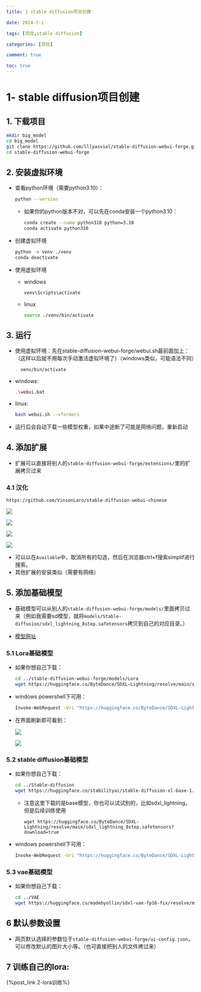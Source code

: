 ```yaml
---
title: 1 stable diffusion项目创建

date: 2024-7-1

tags: [项目,stable diffusion]

categories: [项目]

comment: true

toc: true
---
```


#
<!--more-->

# 1- stable diffusion项目创建

## 1. 下载项目


  ```bash
mkdir big_model
cd big_model
git clone https://github.com/lllyasviel/stable-diffusion-webui-forge.git
cd stable-diffusion-webui-forge

  ```



## 2. 安装虚拟环境

- 查看python环境（需要python3.10）：

  ```bash
  python --version
  ```

  
  - 如果你的python版本不对，可以先在conda安装一个python3.10：
  
      ```bash
      conda create --name python310 python=3.10
      conda activate python310
      ```


- 创建虚拟环境

  ```bash
  python -m venv ./venv
  conda deactivate
  ```

- 使用虚拟环境

   -  windows

      ```bash
      venv\Scripts\activate
      
      ```
   
   
   
   - linux
   
       ```bash
       source ./venv/bin/activate

       ```



## 3. 运行

- 使用虚拟环境：先在stable-diffusion-webui-forge/webui.sh最前面加上：（这样以后就不用每次手动激活虚拟环境了）（windows类似，可能语法不同）

  ```bash
  . venv/bin/activate
  
  ```

- windows:

  ```bash
  .\webui.bat
  
  ```

- linux:

  ```bash
  bash webui.sh --xformers
  
  ```

- 运行后会自动下载一些模型权重，如果中途断了可能是网络问题，重新启动



## 4. 添加扩展

- 扩展可以直接将别人的`stable-diffusion-webui-forge/extensions/`里的扩展拷贝过来

### 4.1 汉化

```
https://github.com/VinsonLaro/stable-diffusion-webui-chinese
```

![](../../../../themes/yilia/source/img/project/stable_diffusion/5.jpg)

![](img/project/stable_diffusion/5.jpg)

 ![](../../../../themes/yilia/source/img/project/stable_diffusion/6.jpg) 

![](img/project/stable_diffusion/6.jpg) 

- 可以以在`Available`中，取消所有的勾选，然后在浏览器ctrl+f搜索simplif进行搜索。
- 其他扩展的安装类似（需要有网络）

## 5. 添加基础模型

- 基础模型可以从别人的`stable-diffusion-webui-forge/models/`里面拷贝过来（例如我需要sd模型，就将`models/Stable-diffusion/sdxl_lightning_8step.safetensors`拷贝到自己的对应目录。）

- [模型网址](https://huggingface.co/ByteDance/SDXL-Lightning/tree/main)

### 5.1 Lora基础模型

- 如果你想自己下载：

    ```bash
    cd ../stable-diffusion-webui-forge/models/Lora
    wget https://huggingface.co/ByteDance/SDXL-Lightning/resolve/main/sdxl_lightning_8step_lora.safetensors?download=true
    
    ```

- windows powershell下可用：

  ```bash
  Invoke-WebRequest -Uri "https://huggingface.co/ByteDance/SDXL-Lightning/resolve/main/sdxl_lightning_8step_lora.safetensors?download=true" -OutFile "sdxl_lightning_8step_lora.safetensors"
  
  ```

- 在界面刷新即可看到：

  ![](../../../../themes/yilia/source/img/project/stable_diffusion/4.jpg)

  ![](img/project/stable_diffusion/4.jpg)

### 5.2 stable diffusion基础模型

- 如果你想自己下载：
    ```bash
    cd ../Stable-diffusion
    wget https://huggingface.co/stabilityai/stable-diffusion-xl-base-1.0/resolve/main/sd_xl_base_1.0.safetensors?download=true
    
    ```

    - 注意这里下载的是base模型，你也可以试试别的，比如sdxl_lightning，但是后续训练使用
    
      ```
      wget https://huggingface.co/ByteDance/SDXL-Lightning/resolve/main/sdxl_lightning_8step.safetensors?download=true
      ```
    
      
    
- windows powershell下可用：

    ```bash
    Invoke-WebRequest -Uri "https://huggingface.co/ByteDance/SDXL-Lightning/resolve/main/sdxl_lightning_8step.safetensors?download=true" -OutFile "sdxl_lightning_8step.safetensors"
    ```

### 5.3 vae基础模型

- 如果你想自己下载：

    ```bash
    cd ../VAE
    wget https://huggingface.co/madebyollin/sdxl-vae-fp16-fix/resolve/main/sdxl.vae.safetensors?download=true
    
    ```
    
    

## 6 默认参数设置

- 网页默认选择的参数位于`stable-diffusion-webui-forge/ui-config.json`，可以修改默认的图片大小等。（也可直接把别人的文件拷过来）



## 7 训练自己的lora: 

{%post_link 2-lora训练%}

